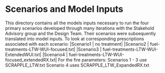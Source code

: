 # Scenarios and Model Inputs
This directory contains all the models inputs necessary to run the four primary scenarios developed through many iterations with the Stakehold Advisory group and the Design Team.  Their scenarios were subsequently translated into model inputs.
To look at corresponding prescriptions associated with each scenario:
|Scenario1 | no treatment|
|Scenario2 | fuel-treatments-LTW-WUI-focused.txt|
|Scenario3 | fuel-treatments-LTW-WUI-ExtendedWUI.txt|
|Scenario4 | fuel-treatments-LTW-WUI-focused_extendedRX.txt|
For the fire parameters:
Scenarios 1 - 3 use SCRAPPLE_LTW.txt
Scenario 4 uses SCRAPPLE_LTW_ExpandedRX.txt
